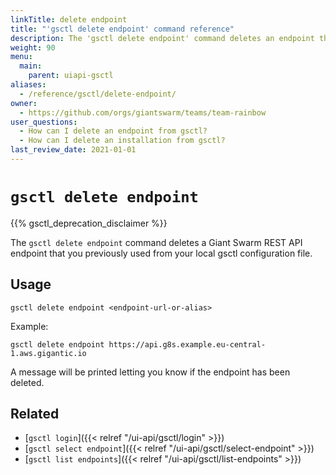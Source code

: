 ```yaml
---
linkTitle: delete endpoint
title: "'gsctl delete endpoint' command reference"
description: The 'gsctl delete endpoint' command deletes an endpoint that you previously used from the configuration.
weight: 90
menu:
  main:
    parent: uiapi-gsctl
aliases:
  - /reference/gsctl/delete-endpoint/
owner:
  - https://github.com/orgs/giantswarm/teams/team-rainbow
user_questions:
  - How can I delete an endpoint from gsctl?
  - How can I delete an installation from gsctl?
last_review_date: 2021-01-01
---
```


# `gsctl delete endpoint`

{{% gsctl_deprecation_disclaimer %}}

The `gsctl delete endpoint` command deletes a Giant Swarm REST API endpoint that you previously used from your local gsctl configuration file.

## Usage

```nohighlight
gsctl delete endpoint <endpoint-url-or-alias>
```

Example:

```nohighlight
gsctl delete endpoint https://api.g8s.example.eu-central-1.aws.gigantic.io
```

A message will be printed letting you know if the endpoint has been deleted.

## Related

- [`gsctl login`]({{< relref "/ui-api/gsctl/login" >}})
- [`gsctl select endpoint`]({{< relref "/ui-api/gsctl/select-endpoint" >}})
- [`gsctl list endpoints`]({{< relref "/ui-api/gsctl/list-endpoints" >}})
